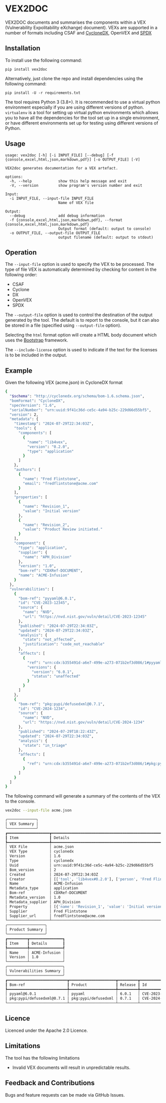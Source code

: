 # VEX2DOC

VEX2DOC documents and summarises the components within a VEX (Vulnerability Expolitability eXchange) document). VEXs are supported in a number of formats including
CSAF    and [CycloneDX](https://www.cyclonedx.org), OpenVEX and [SPDX](https://www.spdx.org)

## Installation

To install use the following command:

`pip install vex2doc`

Alternatively, just clone the repo and install dependencies using the following command:

`pip install -U -r requirements.txt`

The tool requires Python 3 (3.8+). It is recommended to use a virtual python environment especially
if you are using different versions of python. `virtualenv` is a tool for setting up virtual python environments which
allows you to have all the dependencies for the tool set up in a single environment, or have different environments set
up for testing using different versions of Python.

## Usage

```
usage: vex2doc [-h] [-i INPUT_FILE] [--debug] [-f {console,excel,html,json,markdown,pdf}] [-o OUTPUT_FILE] [-V]

VEX2doc generates documentation for a VEX artefact.

options:
  -h, --help            show this help message and exit
  -V, --version         show program's version number and exit

Input:
  -i INPUT_FILE, --input-file INPUT_FILE
                        Name of VEX file

Output:
  --debug               add debug information
  -f {console,excel,html,json,markdown,pdf}, --format {console,excel,html,json,markdown,pdf}
                        Output format (default: output to console)
  -o OUTPUT_FILE, --output-file OUTPUT_FILE
                        output filename (default: output to stdout)

```
					
## Operation

The `--input-file` option is used to specify the VEX to be processed. The type of file VEX is automatically determined by checking for content in the following order:

- CSAF
- Cyclone
- DX
- OpenVEX
- SPDX

The `--output-file` option is used to control the destination of the output generated by the tool. The
default is to report to the console, but it can also be stored in a file (specified using `--output-file` option).

Selecting the `html` format option will create a HTML body document which uses the [Bootstrap](https://getbootstrap.com/) framework.

The `--include-license` option is used to indicate if the text for the licenses is to be included in the output.

## Example

Given the following VEX (acme.json) in CycloneDX format

```bash
{
  "$schema": "http://cyclonedx.org/schema/bom-1.6.schema.json",
  "bomFormat": "CycloneDX",
  "specVersion": "1.6",
  "serialNumber": "urn:uuid:9f41c36d-ce5c-4a94-b25c-229d66d55bf5",
  "version": 2,
  "metadata": {
    "timestamp": "2024-07-29T22:34:03Z",
    "tools": {
      "components": [
        {
          "name": "lib4vex",
          "version": "0.2.0",
          "type": "application"
        }
      ]
    },
    "authors": [
      {
        "name": "Fred Flintstone",
        "email": "fredflintstone@acme.com"
      }
    ],
    "properties": [
      {
        "name": "Revision_1",
        "value": "Initial version"
      },
      {
        "name": "Revision_2",
        "value": "Product Review initiated."
      }
    ],
    "component": {
      "type": "application",
      "supplier": {
        "name": "APH_Division"
      },
      "version": "1.0",
      "bom-ref": "CDXRef-DOCUMENT",
      "name": "ACME-Infusion"
    }
  },
  "vulnerabilities": [
    {
      "bom-ref": "pyyaml@6.0.1",
      "id": "CVE-2023-12345",
      "source": {
        "name": "NVD",
        "url": "https://nvd.nist.gov/vuln/detail/CVE-2023-12345"
      },
      "published": "2024-07-29T22:34:03Z",
      "updated": "2024-07-29T22:34:03Z",
      "analysis": {
        "state": "not_affected",
        "justification": "code_not_reachable"
      },
      "affects": [
        {
          "ref": "urn:cdx:b355491d-a6e7-499e-a273-071b2ef3d086/1#pyyaml-6.0.1",
          "versions": {
            "version": "6.0.1",
            "status": "unaffected"
          }
        }
      ]
    },
    {
      "bom-ref": "pkg:pypi/defusedxml@0.7.1",
      "id": "CVE-2024-1234",
      "source": {
        "name": "NVD",
        "url": "https://nvd.nist.gov/vuln/detail/CVE-2024-1234"
      },
      "published": "2024-07-29T18:22:43Z",
      "updated": "2024-07-29T22:34:03Z",
      "analysis": {
        "state": "in_triage"
      },
      "affects": [
        {
          "ref": "urn:cdx:b355491d-a6e7-499e-a273-071b2ef3d086/1#pkg:pypi/defusedxml@0.7.1"
        }
      ]
    }
  ]
}
```

The following command will generate a summary of the contents of the VEX to the console.

```bash
vex2doc --input-file acme.json 

╭─────────────╮
│ VEX Summary │
╰─────────────╯
┏━━━━━━━━━━━━━━━━━━━┳━━━━━━━━━━━━━━━━━━━━━━━━━━━━━━━━━━━━━━━━━━━━━━━━━━━━━━━━━━━━━━━━━━━━━━━━━━━━━━━━━━━━━━━━━━━━━━━━━━━━━━━━━━━━━━━━━━━━┓
┃ Item              ┃ Details                                                                                                            ┃
┡━━━━━━━━━━━━━━━━━━━╇━━━━━━━━━━━━━━━━━━━━━━━━━━━━━━━━━━━━━━━━━━━━━━━━━━━━━━━━━━━━━━━━━━━━━━━━━━━━━━━━━━━━━━━━━━━━━━━━━━━━━━━━━━━━━━━━━━━━┩
│ VEX File          │ acme.json                                                                                                          │
│ VEX Type          │ cyclonedx                                                                                                          │
│ Version           │ 1.6                                                                                                                │
│ Type              │ cyclonedx                                                                                                          │
│ Uuid              │ urn:uuid:9f41c36d-ce5c-4a94-b25c-229d66d55bf5                                                                      │
│ Bom_version       │ 2                                                                                                                  │
│ Created           │ 2024-07-29T22:34:03Z                                                                                               │
│ Creator           │ [['tool', 'lib4vex#0.2.0'], ['person', 'Fred Flintstone#fredflintstone@acme.com']]                                 │
│ Name              │ ACME-Infusion                                                                                                      │
│ Metadata_type     │ application                                                                                                        │
│ Bom-ref           │ CDXRef-DOCUMENT                                                                                                    │
│ Metadata_version  │ 1.0                                                                                                                │
│ Metadata_supplier │ APH_Division                                                                                                       │
│ Property          │ [{'name': 'Revision_1', 'value': 'Initial version'}, {'name': 'Revision_2', 'value': 'Product Review initiated.'}] │
│ Supplier          │ Fred Flintstone                                                                                                    │
│ Supplier_url      │ fredflintstone@acme.com                                                                                            │
└───────────────────┴────────────────────────────────────────────────────────────────────────────────────────────────────────────────────┘
╭─────────────────╮
│ Product Summary │
╰─────────────────╯
┏━━━━━━━━━┳━━━━━━━━━━━━━━━┓
┃ Item    ┃ Details       ┃
┡━━━━━━━━━╇━━━━━━━━━━━━━━━┩
│ Name    │ ACME-Infusion │
│ Version │ 1.0           │
└─────────┴───────────────┘
╭─────────────────────────╮
│ Vulnerabilities Summary │
╰─────────────────────────╯
┏━━━━━━━━━━━━━━━━━━━━━━━━━━━┳━━━━━━━━━━━━━━━━━━━━━┳━━━━━━━━━┳━━━━━━━━━━━━━━━━┳━━━━━━━━━━━━━┳━━━━━━━━━━━━━━━━━━━━━━━━━━━━━━┳━━━━━━━━━━━━━━━━━━━━━━┳━━━━━━━━━━━━━━━━━━━━━━┳━━━━━━━━━━━━━━┳━━━━━━━━━━━━━━━━━━━━┳━━━━━━━━━━━━━━━━━━━━━━━━━━━━━━┓
┃ Bom-ref                   ┃ Product             ┃ Release ┃ Id             ┃ Source-name ┃ Source-url                   ┃ Created              ┃ Updated              ┃ Status       ┃ Justification      ┃ Bom_link                     ┃
┡━━━━━━━━━━━━━━━━━━━━━━━━━━━╇━━━━━━━━━━━━━━━━━━━━━╇━━━━━━━━━╇━━━━━━━━━━━━━━━━╇━━━━━━━━━━━━━╇━━━━━━━━━━━━━━━━━━━━━━━━━━━━━━╇━━━━━━━━━━━━━━━━━━━━━━╇━━━━━━━━━━━━━━━━━━━━━━╇━━━━━━━━━━━━━━╇━━━━━━━━━━━━━━━━━━━━╇━━━━━━━━━━━━━━━━━━━━━━━━━━━━━━┩
│ pyyaml@6.0.1              │ pyyaml              │ 6.0.1   │ CVE-2023-12345 │ NVD         │ https://nvd.nist.gov/vuln/d… │ 2024-07-29T22:34:03Z │ 2024-07-29T22:34:03Z │ not_affected │ code_not_reachable │ urn:cdx:b355491d-a6e7-499e-… │
│ pkg:pypi/defusedxml@0.7.1 │ pkg:pypi/defusedxml │ 0.7.1   │ CVE-2024-1234  │ NVD         │ https://nvd.nist.gov/vuln/d… │ 2024-07-29T18:22:43Z │ 2024-07-29T22:34:03Z │ in_triage    │                    │ urn:cdx:b355491d-a6e7-499e-… │
└───────────────────────────┴─────────────────────┴─────────┴────────────────┴─────────────┴──────────────────────────────┴──────────────────────┴──────────────────────┴──────────────┴────────────────────┴──────────────────────────────┘

```

## Licence

Licenced under the Apache 2.0 Licence.

## Limitations

The tool has the following limitations

- Invalid VEX documents will result in unpredictable results.

## Feedback and Contributions

Bugs and feature requests can be made via GitHub Issues.